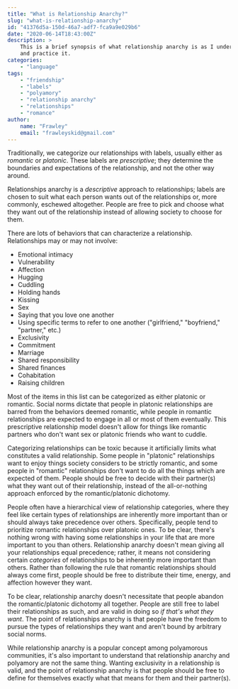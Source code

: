 ```yaml
---
title: "What is Relationship Anarchy?"
slug: "what-is-relationship-anarchy"
id: "41376d5a-150d-46a7-adf7-fca9a9e029b6"
date: "2020-06-14T18:43:00Z"
description: >
    This is a brief synopsis of what relationship anarchy is as I understand
    and practice it.
categories:
    - "language"
tags:
    - "friendship"
    - "labels"
    - "polyamory"
    - "relationship anarchy"
    - "relationships"
    - "romance"
author:
    name: "Frawley"
    email: "frawleyskid@gmail.com"
---
```


Traditionally, we categorize our relationships with labels, usually either as
*romantic* or *platonic*. These labels are *prescriptive*; they determine the
boundaries and expectations of the relationship, and not the other way around.

Relationships anarchy is a *descriptive* approach to relationships; labels are
chosen to suit what each person wants out of the relationships or, more
commonly, eschewed altogether. People are free to pick and choose what they
want out of the relationship instead of allowing society to choose for them.

There are lots of behaviors that can characterize a relationship. Relationships
may or may not involve:

- Emotional intimacy
- Vulnerability
- Affection
- Hugging
- Cuddling
- Holding hands
- Kissing
- Sex
- Saying that you love one another
- Using specific terms to refer to one another ("girlfriend," "boyfriend,"
  "partner," etc.)
- Exclusivity
- Commitment
- Marriage
- Shared responsibility
- Shared finances
- Cohabitation
- Raising children

Most of the items in this list can be categorized as either platonic or
romantic. Social norms dictate that people in platonic relationships are barred
from the behaviors deemed romantic, while people in romantic relationships are
expected to engage in all or most of them eventually. This prescriptive
relationship model doesn't allow for things like romantic partners who don't
want sex or platonic friends who want to cuddle.

Categorizing relationships can be toxic because it artificially limits what
constitutes a valid relationship. Some people in "platonic" relationships want
to enjoy things society considers to be strictly romantic, and some people in
"romantic" relationships don't want to do all the things which are expected of
them. People should be free to decide with their partner(s) what they want out
of their relationship, instead of the all-or-nothing approach enforced by the
romantic/platonic dichotomy.

People often have a hierarchical view of relationship categories, where they
feel like certain types of relationships are inherently more important than or
should always take precedence over others. Specifically, people tend to
prioritize romantic relationships over platonic ones. To be clear, there's
nothing wrong with having some relationships in your life that are more
important to you than others. Relationship anarchy doesn't mean giving all your
relationships equal precedence; rather, it means not considering certain
*categories* of relationships to be inherently more important than others.
Rather than following the rule that romantic relationships should always come
first, people should be free to distribute their time, energy, and affection
however they want.

To be clear, relationship anarchy doesn't necessitate that people abandon the
romantic/platonic dichotomy all together. People are still free to label their
relationships as such, and are valid in doing so *if that's what they want*.
The point of relationships anarchy is that people have the freedom to pursue
the types of relationships they want and aren't bound by arbitrary social
norms.

While relationship anarchy is a popular concept among polyamorous communities,
it's also important to understand that relationship anarchy and polyamory are
not the same thing. Wanting exclusivity in a relationship is valid, and the
point of relationship anarchy is that people should be free to define for
themselves exactly what that means for them and their partner(s).
